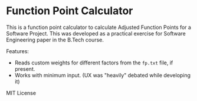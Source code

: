 # Function Point Calculator

This is a function point calculator to calculate Adjusted Function Points for a Software Project. This was developed as a practical exercise for Software Engineering paper in the B.Tech course.

Features:
- Reads custom weights for different factors from the ```fp.txt``` file, if present.
- Works with minimum input. (UX was "heavily" debated while developing it)


MIT License
